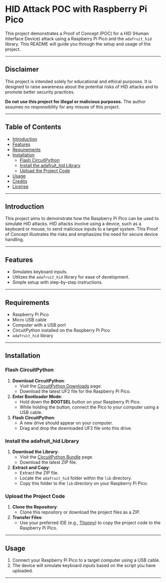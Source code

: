 # HID Attack POC with Raspberry Pi Pico

This project demonstrates a Proof of Concept (POC) for a HID (Human Interface Device) attack using a Raspberry Pi Pico and the `adafruit_hid` library. This README will guide you through the setup and usage of the project.

---

## Disclaimer
This project is intended solely for educational and ethical purposes. It is designed to raise awareness about the potential risks of HID attacks and to promote better security practices. 

**Do not use this project for illegal or malicious purposes.** The author assumes no responsibility for any misuse of this project.

---

## Table of Contents
- [Introduction](#introduction)
- [Features](#features)
- [Requirements](#requirements)
- [Installation](#installation)
  - [Flash CircuitPython](#flash-circuitpython)
  - [Install the adafruit_hid Library](#install-the-adafruit_hid-library)
  - [Upload the Project Code](#upload-the-project-code)
- [Usage](#usage)
- [Credits](#credits)
- [License](#license)

---

## Introduction

This project aims to demonstrate how the Raspberry Pi Pico can be used to simulate HID attacks. HID attacks involve using a device, such as a keyboard or mouse, to send malicious inputs to a target system. This Proof of Concept illustrates the risks and emphasizes the need for secure device handling.

---

## Features
- Simulates keyboard inputs.
- Utilizes the `adafruit_hid` library for ease of development.
- Simple setup with step-by-step instructions.

---

## Requirements
- Raspberry Pi Pico
- Micro USB cable
- Computer with a USB port
- CircuitPython installed on the Raspberry Pi Pico
- `adafruit_hid` library

---

## Installation

### Flash CircuitPython
1. **Download CircuitPython**: 
   - Visit the [CircuitPython Downloads](https://circuitpython.org/) page.
   - Download the latest UF2 file for the Raspberry Pi Pico.
2. **Enter Bootloader Mode**:
   - Hold down the **BOOTSEL** button on your Raspberry Pi Pico.
   - While holding the button, connect the Pico to your computer using a USB cable.
3. **Flash CircuitPython**:
   - A new drive should appear on your computer.
   - Drag and drop the downloaded UF2 file onto this drive.

### Install the adafruit_hid Library
1. **Download the Library**:
   - Visit the [CircuitPython Bundle](https://github.com/adafruit/Adafruit_CircuitPython_Bundle) page.
   - Download the latest ZIP file.
2. **Extract and Copy**:
   - Extract the ZIP file.
   - Locate the `adafruit_hid` folder within the `lib` directory.
   - Copy this folder to the `lib` directory on your Raspberry Pi Pico.

### Upload the Project Code
1. **Clone the Repository**:
   - Clone this repository or download the project files as a ZIP.
2. **Transfer Files**:
   - Use your preferred IDE (e.g., [Thonny](https://thonny.org/)) to copy the project code to the Raspberry Pi Pico.

---

## Usage
1. Connect your Raspberry Pi Pico to a target computer using a USB cable.
2. The device will simulate keyboard inputs based on the script you have uploaded.


---


